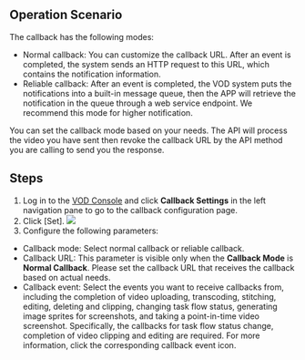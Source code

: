 ## Operation Scenario
The callback has the following modes:
- Normal callback: You can customize the callback URL. After an event is completed, the system sends an HTTP request to this URL, which contains the notification information.
- Reliable callback: After an event is completed, the VOD system puts the notifications into a built-in message queue, then the APP will retrieve the notification in the queue through a web service endpoint. We recommend this mode for higher notification.

You can set the callback mode based on your needs. The API will process the video you have sent then revoke the callback URL by the API method you are calling to send you the response.
## Steps

1. Log in to the [VOD Console](https://console.cloud.tencent.com/video) and click **Callback Settings** in the left navigation pane to go to the callback configuration page.
2. Click [Set].
 ![](https://main.qcloudimg.com/raw/1d7e83faf7e1cbd60987f16c221bee64.png)
3. Configure the following parameters:
 - Callback mode: Select normal callback or reliable callback.
 - Callback URL: This parameter is visible only when the **Callback Mode** is **Normal Callback**. Please set the callback URL that receives the callback based on actual needs.
 - Callback event: Select the events you want to receive callbacks from, including the completion of video uploading, transcoding, stitching, editing, deleting and clipping, changing task flow status, generating image sprites for screenshots, and taking a point-in-time video screenshot. Specifically, the callbacks for task flow status change, completion of video clipping and editing are required. For more information, click the corresponding callback event icon.

